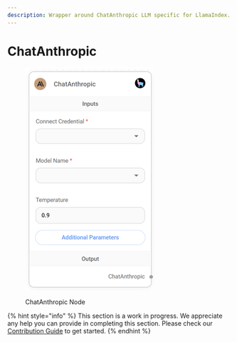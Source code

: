```yaml
---
description: Wrapper around ChatAnthropic LLM specific for LlamaIndex.
---
```


# ChatAnthropic

<figure><img src="../../../.gitbook/assets/image (2) (1) (1) (1) (1) (1) (1) (1) (1).png" alt="" width="291"><figcaption><p>ChatAnthropic Node</p></figcaption></figure>

{% hint style="info" %}
This section is a work in progress. We appreciate any help you can provide in completing this section. Please check our [Contribution Guide](broken-reference) to get started.
{% endhint %}
